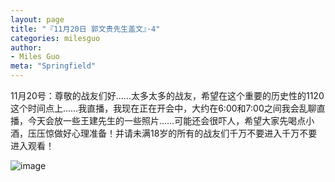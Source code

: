 ```yaml
---
layout: page
title: "『11月20日 郭文贵先生盖文』·4"
categories: milesguo
author:
- Miles Guo
meta: "Springfield"
---
```


11月20号：尊敬的战友们好……太多太多的战友，希望在这个重要的历史性的1120这个时间点上……我直播，我现在正在开会中，大约在6:00和7:00之间我会乱聊直播，今天会放一些王建先生的一些照片……可能还会很吓人，希望大家先喝点小酒，压压惊做好心理准备！并请未满18岁的所有的战友们千万不要进入千万不要进入观看！

![image](../../../../image/milesguo/2020_11_20_Miles_Guo_Getter_4_1.png)
